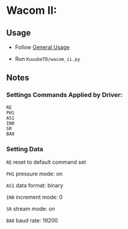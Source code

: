# Wacom II:

## Usage

- Follow [General Usage](./general_usage.md)

- Run `KuuubeTD/wacom_ii.py`

## Notes

### Settings Commands Applied by Driver:

```
RE
PH1
AS1
IN0
SR
BA8
```

### Setting Data

`RE` reset to default command set

`PH1` pressure mode: on

`AS1` data format: binary

`IN0` increment mode: 0

`SR` stream mode: on

`BA8` baud rate: 19200